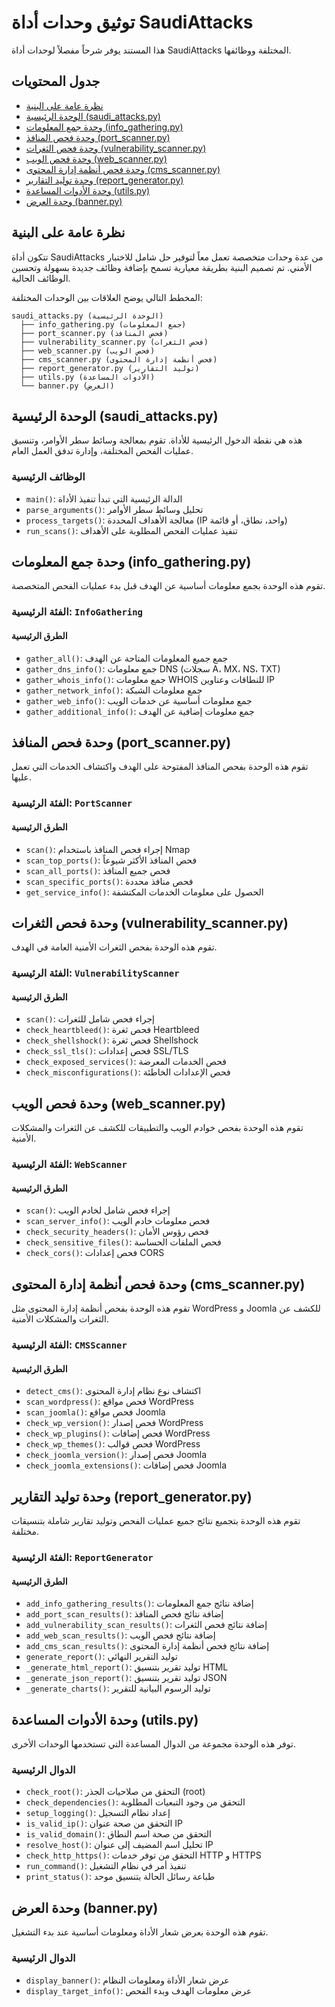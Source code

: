 # توثيق وحدات أداة SaudiAttacks

هذا المستند يوفر شرحاً مفصلاً لوحدات أداة SaudiAttacks المختلفة ووظائفها.

## جدول المحتويات

- [نظرة عامة على البنية](#نظرة-عامة-على-البنية)
- [الوحدة الرئيسية (saudi_attacks.py)](#الوحدة-الرئيسية-saudi_attackspy)
- [وحدة جمع المعلومات (info_gathering.py)](#وحدة-جمع-المعلومات-info_gatheringpy)
- [وحدة فحص المنافذ (port_scanner.py)](#وحدة-فحص-المنافذ-port_scannerpy)
- [وحدة فحص الثغرات (vulnerability_scanner.py)](#وحدة-فحص-الثغرات-vulnerability_scannerpy)
- [وحدة فحص الويب (web_scanner.py)](#وحدة-فحص-الويب-web_scannerpy)
- [وحدة فحص أنظمة إدارة المحتوى (cms_scanner.py)](#وحدة-فحص-أنظمة-إدارة-المحتوى-cms_scannerpy)
- [وحدة توليد التقارير (report_generator.py)](#وحدة-توليد-التقارير-report_generatorpy)
- [وحدة الأدوات المساعدة (utils.py)](#وحدة-الأدوات-المساعدة-utilspy)
- [وحدة العرض (banner.py)](#وحدة-العرض-bannerpy)

## نظرة عامة على البنية

تتكون أداة SaudiAttacks من عدة وحدات متخصصة تعمل معاً لتوفير حل شامل للاختبار الأمني. تم تصميم البنية بطريقة معيارية تسمح بإضافة وظائف جديدة بسهولة وتحسين الوظائف الحالية.

المخطط التالي يوضح العلاقات بين الوحدات المختلفة:

```
saudi_attacks.py (الوحدة الرئيسية)
  ├── info_gathering.py (جمع المعلومات)
  ├── port_scanner.py (فحص المنافذ)
  ├── vulnerability_scanner.py (فحص الثغرات)
  ├── web_scanner.py (فحص الويب)
  ├── cms_scanner.py (فحص أنظمة إدارة المحتوى)
  ├── report_generator.py (توليد التقارير)
  ├── utils.py (الأدوات المساعدة)
  └── banner.py (العرض)
```

## الوحدة الرئيسية (saudi_attacks.py)

هذه هي نقطة الدخول الرئيسية للأداة. تقوم بمعالجة وسائط سطر الأوامر، وتنسيق عمليات الفحص المختلفة، وإدارة تدفق العمل العام.

### الوظائف الرئيسية

- `main()`: الدالة الرئيسية التي تبدأ تنفيذ الأداة
- `parse_arguments()`: تحليل وسائط سطر الأوامر
- `process_targets()`: معالجة الأهداف المحددة (IP واحد، نطاق، أو قائمة)
- `run_scans()`: تنفيذ عمليات الفحص المطلوبة على الأهداف

## وحدة جمع المعلومات (info_gathering.py)

تقوم هذه الوحدة بجمع معلومات أساسية عن الهدف قبل بدء عمليات الفحص المتخصصة.

### الفئة الرئيسية: `InfoGathering`

#### الطرق الرئيسية

- `gather_all()`: جمع جميع المعلومات المتاحة عن الهدف
- `gather_dns_info()`: جمع معلومات DNS (سجلات A، MX، NS، TXT)
- `gather_whois_info()`: جمع معلومات WHOIS للنطاقات وعناوين IP
- `gather_network_info()`: جمع معلومات الشبكة
- `gather_web_info()`: جمع معلومات أساسية عن خدمات الويب
- `gather_additional_info()`: جمع معلومات إضافية عن الهدف

## وحدة فحص المنافذ (port_scanner.py)

تقوم هذه الوحدة بفحص المنافذ المفتوحة على الهدف واكتشاف الخدمات التي تعمل عليها.

### الفئة الرئيسية: `PortScanner`

#### الطرق الرئيسية

- `scan()`: إجراء فحص المنافذ باستخدام Nmap
- `scan_top_ports()`: فحص المنافذ الأكثر شيوعاً
- `scan_all_ports()`: فحص جميع المنافذ
- `scan_specific_ports()`: فحص منافذ محددة
- `get_service_info()`: الحصول على معلومات الخدمات المكتشفة

## وحدة فحص الثغرات (vulnerability_scanner.py)

تقوم هذه الوحدة بفحص الثغرات الأمنية العامة في الهدف.

### الفئة الرئيسية: `VulnerabilityScanner`

#### الطرق الرئيسية

- `scan()`: إجراء فحص شامل للثغرات
- `check_heartbleed()`: فحص ثغرة Heartbleed
- `check_shellshock()`: فحص ثغرة Shellshock
- `check_ssl_tls()`: فحص إعدادات SSL/TLS
- `check_exposed_services()`: فحص الخدمات المعرضة
- `check_misconfigurations()`: فحص الإعدادات الخاطئة

## وحدة فحص الويب (web_scanner.py)

تقوم هذه الوحدة بفحص خوادم الويب والتطبيقات للكشف عن الثغرات والمشكلات الأمنية.

### الفئة الرئيسية: `WebScanner`

#### الطرق الرئيسية

- `scan()`: إجراء فحص شامل لخادم الويب
- `scan_server_info()`: فحص معلومات خادم الويب
- `check_security_headers()`: فحص رؤوس الأمان
- `check_sensitive_files()`: فحص الملفات الحساسة
- `check_cors()`: فحص إعدادات CORS

## وحدة فحص أنظمة إدارة المحتوى (cms_scanner.py)

تقوم هذه الوحدة بفحص أنظمة إدارة المحتوى مثل WordPress و Joomla للكشف عن الثغرات والمشكلات الأمنية.

### الفئة الرئيسية: `CMSScanner`

#### الطرق الرئيسية

- `detect_cms()`: اكتشاف نوع نظام إدارة المحتوى
- `scan_wordpress()`: فحص مواقع WordPress
- `scan_joomla()`: فحص مواقع Joomla
- `check_wp_version()`: فحص إصدار WordPress
- `check_wp_plugins()`: فحص إضافات WordPress
- `check_wp_themes()`: فحص قوالب WordPress
- `check_joomla_version()`: فحص إصدار Joomla
- `check_joomla_extensions()`: فحص إضافات Joomla

## وحدة توليد التقارير (report_generator.py)

تقوم هذه الوحدة بتجميع نتائج جميع عمليات الفحص وتوليد تقارير شاملة بتنسيقات مختلفة.

### الفئة الرئيسية: `ReportGenerator`

#### الطرق الرئيسية

- `add_info_gathering_results()`: إضافة نتائج جمع المعلومات
- `add_port_scan_results()`: إضافة نتائج فحص المنافذ
- `add_vulnerability_scan_results()`: إضافة نتائج فحص الثغرات
- `add_web_scan_results()`: إضافة نتائج فحص الويب
- `add_cms_scan_results()`: إضافة نتائج فحص أنظمة إدارة المحتوى
- `generate_report()`: توليد التقرير النهائي
- `_generate_html_report()`: توليد تقرير بتنسيق HTML
- `_generate_json_report()`: توليد تقرير بتنسيق JSON
- `_generate_charts()`: توليد الرسوم البيانية للتقرير

## وحدة الأدوات المساعدة (utils.py)

توفر هذه الوحدة مجموعة من الدوال المساعدة التي تستخدمها الوحدات الأخرى.

### الدوال الرئيسية

- `check_root()`: التحقق من صلاحيات الجذر (root)
- `check_dependencies()`: التحقق من وجود التبعيات المطلوبة
- `setup_logging()`: إعداد نظام التسجيل
- `is_valid_ip()`: التحقق من صحة عنوان IP
- `is_valid_domain()`: التحقق من صحة اسم النطاق
- `resolve_host()`: تحليل اسم المضيف إلى عنوان IP
- `check_http_https()`: التحقق من توفر خدمات HTTP و HTTPS
- `run_command()`: تنفيذ أمر في نظام التشغيل
- `print_status()`: طباعة رسائل الحالة بتنسيق موحد

## وحدة العرض (banner.py)

تقوم هذه الوحدة بعرض شعار الأداة ومعلومات أساسية عند بدء التشغيل.

### الدوال الرئيسية

- `display_banner()`: عرض شعار الأداة ومعلومات النظام
- `display_target_info()`: عرض معلومات الهدف وبدء الفحص